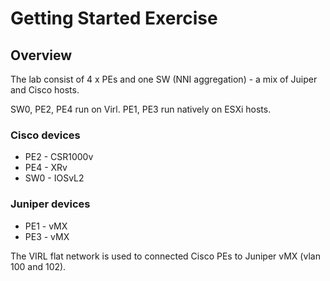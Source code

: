 # Getting Started Exercise

## Overview

The lab consist of 4 x PEs and one SW (NNI aggregation) - a mix of Juiper and Cisco hosts.

SW0, PE2, PE4 run on Virl.
PE1, PE3 run natively on ESXi hosts.

### Cisco devices
* PE2 - CSR1000v
* PE4 - XRv
* SW0 - IOSvL2

### Juniper devices
* PE1 - vMX
* PE3 - vMX

The VIRL flat network is used to connected Cisco PEs to Juniper vMX (vlan 100 and 102).

